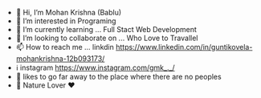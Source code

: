 - 👋 Hi, I’m Mohan Krishna (Bablu)
- 👀 I’m interested in Programing
- 🌱 I’m currently learning ... Full Stact Web Development
- 💞️ I’m looking to collaborate on ... Who Love to Travallel 
- 📫 How to reach me ...  linkdin https://www.linkedin.com/in/guntikovela-mohankrishna-12b093173/ 
-  ℹ️  instagram https://www.instagram.com/gmk_._/ 
- 🚵 likes to go far away to the place where there are no peoples 
- 🌳 Nature Lover ❤️

<!---
GMKrishna99/GMKrishna99 is a ✨ special ✨ repository because its `README.md` (this file) appears on your GitHub profile.
You can click the Preview link to take a look at your changes.
--->
